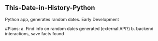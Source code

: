 ## This-Date-in-History-Python
Python app, generates random dates. Early Development

#Plans:
  a. Find info on random dates generated (external API?)
  b. backend interactions, save facts found

